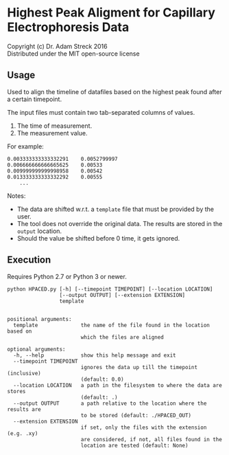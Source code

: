 # Highest Peak Aligment for Capillary Electrophoresis Data

Copyright (c) Dr. Adam Streck 2016  
Distributed under the MIT open-source license

## Usage

Used to align the timeline of datafiles based on the highest peak found after a
certain timepoint.

The input files must contain two tab-separated columns of values.
1. The time of measurement.
2. The measurement value.

For example:

    0.003333333333332291	0.0052799997
    0.006666666666665625	0.00533
    0.009999999999998958	0.00542
    0.013333333333332292	0.00555
		...

Notes:
* The data are shifted w.r.t. a `template` file that must be provided by the user.
* The tool does not override the original data. The results are stored in the `output` location.
* Should the value be shifted before 0 time, it gets ignored.

## Execution
Requires Python 2.7 or Python 3 or newer.

	python HPACED.py [-h] [--timepoint TIMEPOINT] [--location LOCATION]
					 [--output OUTPUT] [--extension EXTENSION]
					 template


	positional arguments:
	  template              the name of the file found in the location based on
							which the files are aligned

	optional arguments:
	  -h, --help            show this help message and exit
	  --timepoint TIMEPOINT
							ignores the data up till the timepoint (inclusive)
							(default: 0.0)
	  --location LOCATION   a path in the filesystem to where the data are stores
							(default: .)
	  --output OUTPUT       a path relative to the location where the results are
							to be stored (default: ./HPACED_OUT)
	  --extension EXTENSION
							if set, only the files with the extension (e.g. .xy)
							are considered, if not, all files found in the
							location are tested (default: None)
